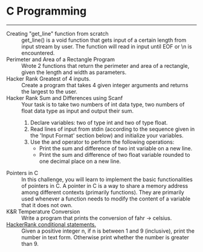 # C Programming
<hr/>
<dl>
    <dt> Creating "get_line" function from scratch </dt>
    <dd>
        get_line() is a void function that gets input of a certain length from input stream by user. The function will read in input until EOF or \n is encountered.
    </dd>
    <dt>
        Perimeter and Area of a Rectangle Program
    </dt>
    <dd>
        Wrote 2 functions that return the perimeter and area of a rectangle, given the length and width as parameters.
    </dd>
    <dt>Hacker Rank Greatest of 4 inputs.</dt>
    <dd>
       Create a program that takes 4 given integer arguments and returns the largest to the user.
    </dd>
    <dt>Hacker Rank Sum and Differences using Scanf</dt>
    <dd>
        Your task is to take two numbers of int data type, two numbers of float data type as input and output their sum.
        <ol>
            <li>Declare  variables: two of type int and two of type float.</li>
            <li>Read  lines of input from stdin (according to the sequence given in the 'Input Format' section below) and initialize your  variables.</li>
            <li>
                Use the  and  operator to perform the following operations:<br/>
                <ul>
                    <li>Print the sum and difference of two int variable on a new line.</li>
                    <li>Print the sum and difference of two float variable rounded to one decimal place on a new line.</li>
                </ul>
            </li>
        </ol>
    </dd>
    <dt>
        Pointers in C
    </dt>
    <dd>
        In this challenge, you will learn to implement the basic functionalities of pointers in C. A pointer in C is a way to share a memory address among different contexts (primarily functions). They are primarily used whenever a function needs to modify the content of a variable that it does not own.
    </dd>
    <dt>
        K&R Temperature Conversion
    </dt>
    <dd>
        Write a program that prints the conversion of fahr -> celsius.
    </dd>
    <dt>
        <a href="https://www.hackerrank.com/challenges/conditional-statements-in-c/problem?isFullScreen=false">
            HackerRank conditional statements.
        </a>
    </dt>
    <dd>
        Given a positive integer n, if n is between 1 and 9 (inclusive), print the number in text form. Otherwise print whether the number is greater than 9.
    </dd>
</dl>
